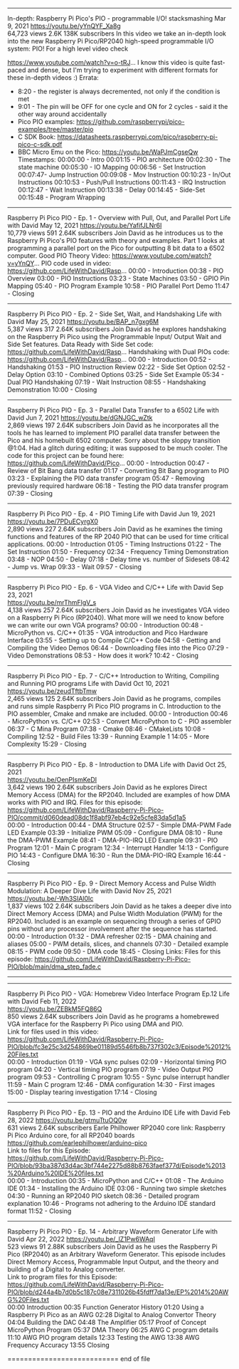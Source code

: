 
-----------------------------------------------------------

In-depth: Raspberry Pi Pico's PIO - programmable I/O!		stacksmashing Mar 9, 2021
  https://youtu.be/yYnQYF_Xa8g  
64,723 views
2.6K
138K subscribers
In this video we take an in-depth look into the new Raspberry Pi Pico/RP2040 high-speed programmable I/O system: PIO!
For a high level video check 
  
  https://www.youtube.com/watch?v=o-tRJ...
I know this video is quite fast-paced and dense, but I'm trying to experiment with different formats for these in-depth videos :)
Errata:
- 8:20 - the register is always decremented, not only if the condition is met
- 9:01 - The pin will be OFF for one cycle and ON for 2 cycles - said it the other way around accidentally
- Pico PIO examples: 
  https://github.com/raspberrypi/pico-examples/tree/master/pio  
- C SDK Book: 
  https://datasheets.raspberrypi.com/pico/raspberry-pi-pico-c-sdk.pdf  
- BBC Micro Emu on the Pico: 
  https://youtu.be/WaPJmCgseQw  
Timestamps:
00:00:00​ - Intro
00:01:15​ - PIO architecture
00:02:30 - The state machine
00:05:30​ - IO Mapping
00:06:56​ - Set Instruction
00:07:47​ - Jump Instruction
00:09:08​ - Mov Instruction
00:10:23 - In/Out Instructions
00:10:53 - Push/Pull Instructions
00:11:43 - IRQ Instruction
00:12:47 - Wait Instruction
00:13:38 - Delay
00:14:45 - Side-Set
00:15:48 - Program Wrapping

-----------------------------------------------------------

Raspberry Pi Pico PIO - Ep. 1 - Overview with Pull, Out, and Parallel Port		Life with David May 12, 2021
  https://youtu.be/YafifJLNr6I  
10,779 views
591
2.64K subscribers
Join David as he introduces us to the Raspberry Pi Pico's PIO features with theory and examples.   Part 1 looks at programming a parallel port on the Pico for outputting 8 bit data to a 6502 computer. 
Good PIO Theory Video: https://www.youtube.com/watch?v=yYnQY...
PIO code used in video: https://github.com/LifeWithDavid/Rasp...
00:00 - Introduction
00:38 - PIO Overview
03:00 - PIO Instructions
03:23 - State Machines
03:50 - GPIO Pin Mapping
05:40 - PIO Program Example
10:58 - PIO Parallel Port Demo
11:47 - Closing

-----------------------------------------------------------

Raspberry Pi Pico PIO - Ep. 2 - Side Set, Wait, and Handshaking		Life with David May 25, 2021
  https://youtu.be/BAP_n7gxg6M  
5,387 views
317
2.64K subscribers
Join David as he explores handshaking on the Raspberry Pi Pico using the Programmable Input/ Output Wait and Side Set features. 
Data Ready with Side Set code: https://github.com/LifeWithDavid/Rasp...
Handshaking with Dual PIOs code: https://github.com/LifeWithDavid/Rasp...
00:00 - Introduction
00:52 - Handshaking
01:53 - PIO Instruction Review
02:22 - Side Set Option
02:52 - Delay Option
03:10 - Combined Options
03:25 - Side Set Example
05:34 - Dual PIO Handshaking
07:19 - Wait Instruction
08:55 - Handshaking Demonstration
10:00 - Closing

-----------------------------------------------------------

Raspberry Pi Pico PIO - Ep. 3 - Parallel Data Transfer to a 6502		Life with David Jun 7, 2021
  https://youtu.be/dGNJGC_wZtk  
2,869 views
197
2.64K subscribers
Join David as he incorporates all the tools he has learned to implement PIO parallel data transfer between the Pico and his homebuilt 6502 computer.
Sorry about the sloppy transition @1:04.  Had a glitch during editing; it was supposed to be much cooler.
The code for this project can be found here:
  https://github.com/LifeWithDavid/Pico...
00:00 - Introduction
00:47 - Review of Bit Bang data transfer
01:17 - Converting Bit Bang program to PIO
03:23 - Explaining the PIO data transfer program
05:47 - Removing previously required hardware
06:18 - Testing the PIO data transfer program
07:39 - Closing

-----------------------------------------------------------

Raspberry Pi Pico PIO - Ep. 4 - PIO Timing		Life with David Jun 19, 2021  
  https://youtu.be/7PDuECyrgX0  
2,890 views
227
2.64K subscribers
Join David as he examines the timing functions and features of the RP 2040 PIO that can be used for time critical applications.
00:00 - Introduction
01:05 - Timing Instructions
01:22 - The Set Instruction
01:50 - Frequency
02:34 - Frequency Timing Demonstration
03:48 - NOP
04:50 - Delay
07:18 - Delay time vs. number of Sidesets
08:42 - Jump vs. Wrap
09:33 - Wait
09:57 - Closing

-----------------------------------------------------------

Raspberry Pi Pico PIO - Ep. 6 - VGA Video and C/C++		Life with David Sep 23, 2021  
  https://youtu.be/mrThmFlgV_s  
4,138 views
257
2.64K subscribers
Join David as he investigates VGA video on a Raspberry Pi Pico (RP2040).  What more will we need to know before we can write our own VGA programs?
00:00 - Introduction
00:48 - MicroPython vs. C/C++
01:35 - VGA introduction and Pico Hardware Interface
03:55 - Setting up to Compile C/C++ Code
04:58 - Getting and Compiling the Video Demos
06:44 - Downloading files into the Pico
07:29 - Video Demonstrations
08:53 - How does it work?
10:42 - Closing

-----------------------------------------------------------

Raspberry Pi Pico PIO - Ep. 7 - C/C++ Introduction to Writing, Compiling and Running PIO programs		Life with David Oct 10, 2021
  https://youtu.be/zeudTftbTmw  
2,465 views
125
2.64K subscribers
Join David as he programs, compiles and runs simple Raspberry Pi Pico PIO programs in C.  Introduction to the PIO assembler, Cmake and nmake are included.
00:00 - Introduction
00:46 - MicroPython vs. C/C++
02:53 - Convert MicroPython to C - PIO assembler
06:37 - C Mina Program
07:38 - Cmake
08:46 - CMakeLists
10:08 - Compiling
12:52 - Build Files
13:39 - Running Example 1
14:05 - More Complexity 
15:29 - Closing

-----------------------------------------------------------

Raspberry Pi Pico PIO - Ep. 8 - Introduction to DMA		Life with David Oct 25, 2021  
  https://youtu.be/OenPIsmKeDI  
3,642 views
190
2.64K subscribers
Join David as he explores Direct Memory Access (DMA) for the RP2040.  Included are examples of how DMA works with PIO and IRQ.
Files for this episode:  
  https://github.com/LifeWithDavid/Raspberry-Pi-Pico-PIO/commit/d060dead08dc1f8abf97eb4c92e5cfe83da5d1a5  
00:00 - Introduction
00:44 - DMA Structure
02:57 - Simple DMA-PWM Fade LED Example
03:39 - Initialize PWM
05:09 - Configure DMA
08:10 - Rune the DMA-PWM Example
08:41 - DMA-PIO-IRQ LED Example
09:31 - PIO Program
12:01 - Main C program
12:34 - Interrupt Handler
14:13 - Configure PIO
14:43 - Configure DMA
16:30 - Run the DMA-PIO-IRQ Example
16:44 - Closing

-----------------------------------------------------------

Raspberry Pi Pico PIO - Ep. 9 - Direct Memory Access and Pulse Width Modulation: A Deeper Dive		Life with David Nov 25, 2021  
  https://youtu.be/-Wh3SIAl0Ic  
1,837 views
102
2.64K subscribers
Join David as he takes a deeper dive into Direct Memory Access (DMA) and Pulse Width Modulation (PWM) for the RP2040.  Included is an example on sequencing through a series of GPIO pins without any processor involvement after the sequence has started.
00:00 - Introduction
01:32 - DMA refresher
02:15 - DMA chaining and aliases
05:00 - PWM details, slices, and channels
07:30 - Detailed example
08:15 - PWM code
09:50 - DMA code
18:45 - Closing
Links:
Files for this episode:
  https://github.com/LifeWithDavid/Raspberry-Pi-Pico-PIO/blob/main/dma_step_fade.c  


-----------------------------------------------------------

-----------------------------------------------------------


Raspberry Pi Pico PIO - VGA: Homebrew Video Interface Program Ep.12		Life with David Feb 11, 2022  
  https://youtu.be/ZEBkM5FQ86Q  
850 views
2.64K subscribers
Join David as he programs a homebrewed VGA interface for the Raspberry Pi Pico using DMA and PIO.  
Link for files used in this video:  
  https://github.com/LifeWithDavid/Raspberry-Pi-Pico-PIO/blob/fc3e25c3d254869be01189d5546fb8b737f302c3/Episode%2012%20Files.txt  
00:00 - Introduction
01:19 - VGA sync pulses
02:09 - Horizontal timing PIO program
04:20 - Vertical timing PIO program
07:19 - Video Output PIO program
09:53 - Controlling C program
10:55 - Sync pulse interrupt handler
11:59 - Main C program
12:46 - DMA configuration
14:30 - First images
15:00 - Display tearing investigation
17:14 - Closing

-----------------------------------------------------------

Raspberry Pi Pico PIO - Ep. 13 - PIO and the Arduino IDE		Life with David Feb 28, 2022
  https://youtu.be/gtmuTtuOQ0w  
631 views
2.64K subscribers
Earle Philhower RP2040 core link:
  Raspberry Pi Pico Arduino core, for all RP2040 boards   
  https://github.com/earlephilhower/arduino-pico  
Link to files for this Episode:  
  https://github.com/LifeWithDavid/Raspberry-Pi-Pico-PIO/blob/93ba387d3d4ac3bf744e2275d88b8763faef377d/Episode%2013%20Arduino%20IDE%20files.txt  
00:00 - Introduction
00:35 - MicroPython and C/C++
01:08 - The Arduino IDE
01:34 - Installing the Arduino IDE
03:06 - Running two simple sketches
04:30 - Running an RP2040 PIO sketch
08:36 - Detailed program explanation
10:46 - Programs not adhering to the Arduino IDE standard format
11:52 - Closing

-----------------------------------------------------------

Raspberry Pi Pico PIO - Ep. 14 - Arbitrary Waveform Generator		Life with David Apr 22, 2022
  https://youtu.be/_lZ1Pw6WAqI  
523 views
91
2.88K subscribers
Join David as he uses the Raspberry Pi Pico (RP2040) as an Arbitrary Waveform Generator.  This episode includes Direct Memory Access, Programmable Input Output, and the theory and building of a Digital to Analog converter.  
Link to program files for this Episode:  
  https://github.com/LifeWithDavid/Raspberry-Pi-Pico-PIO/blob/d244a4b7d0b5c187c08e7311026b45fdff7da13e/EP%2014%20AWG%20Files.txt  
00:00 Introduction
00:35 Function Generator History 
01:20 Using a Raspberry Pi Pico as an AWG
02:28 Digital to Analog Convertor Theory
04:04 Building the DAC
04:48 The Amplifier
05:17 Proof of Concept MicroPython Program
05:37 DMA Theory
06:25 AWG C program details
11:10 AWG PIO program details
12:33 Testing the AWG
13:38 AWG Frequency Accuracy
13:55 Closing


===========================
end of file 

